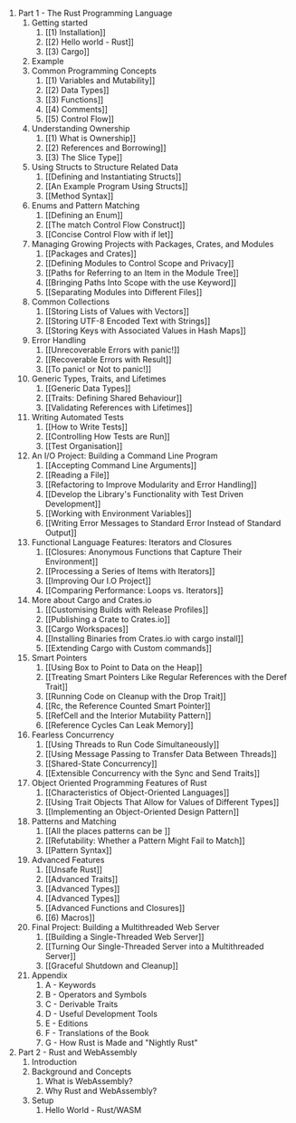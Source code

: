 1)  Part 1 - The Rust Programming Language
	1) Getting started
		1) [[1) Installation]]
		2) [[2) Hello world - Rust]]
		3) [[3) Cargo]]
	2) Example
	3) Common Programming Concepts
		1) [[1) Variables and Mutability]]
		2) [[2) Data Types]]
		3) [[3) Functions]]
		4) [[4) Comments]]
		5) [[5) Control Flow]]
	4) Understanding Ownership
		1) [[1) What is Ownership]]
		2) [[2) References and Borrowing]]
		3) [[3) The Slice Type]]
	5) Using Structs to Structure Related Data
		1) [[Defining and Instantiating Structs]]
		2) [[An Example Program Using Structs]]
		3) [[Method Syntax]]
	6) Enums and Pattern Matching
		1) [[Defining an Enum]]
		2) [[The match Control Flow Construct]]
		3) [[Concise Control Flow with if let]]
	7) Managing Growing Projects with Packages, Crates, and Modules
		1) [[Packages and Crates]]
		2) [[Defining Modules to Control Scope and Privacy]]
		3) [[Paths for Referring to an Item in the Module Tree]]
		4) [[Bringing Paths Into Scope with the use Keyword]]
		5) [[Separating Modules into Different Files]]
	8) Common Collections
		1) [[Storing Lists of Values with Vectors]]
		2) [[Storing UTF-8 Encoded Text with Strings]]
		3) [[Storing Keys with Associated Values in Hash Maps]]
	9) Error Handling
		1) [[Unrecoverable Errors with panic!]]
		2) [[Recoverable Errors with Result]]
		3) [[To panic! or Not to panic!]]
	10) Generic Types, Traits, and Lifetimes
		1) [[Generic Data Types]]
		2) [[Traits: Defining Shared Behaviour]]
		3) [[Validating References with Lifetimes]]
	11) Writing Automated Tests
		1) [[How to Write Tests]]
		2) [[Controlling How Tests are Run]]
		3) [[Test Organisation]]
	12) An I/O Project: Building a Command Line Program
		1) [[Accepting Command Line Arguments]]
		2) [[Reading a File]]
		3) [[Refactoring to Improve Modularity and Error Handling]]
		4) [[Develop the Library's Functionality with Test Driven Development]]
		5) [[Working with Environment Variables]]
		6) [[Writing Error Messages to Standard Error Instead of Standard Output]]
	13) Functional Language Features: Iterators and Closures
		1) [[Closures: Anonymous Functions that Capture Their Environment]]
		2) [[Processing a Series of Items with Iterators]]
		3) [[Improving Our I.O Project]]
		4) [[Comparing Performance: Loops vs. Iterators]]
	14) More about Cargo and Crates.io
		1) [[Customising Builds with Release Profiles]]
		2) [[Publishing a Crate to Crates.io]]
		3) [[Cargo Workspaces]]
		4) [[Installing Binaries from Crates.io with cargo install]]
		5) [[Extending Cargo with Custom commands]]
	15) Smart Pointers
		1) [[Using Box<T> to Point to Data on the Heap]]
		2) [[Treating Smart Pointers Like Regular References with the Deref Trait]]
		3) [[Running Code on Cleanup with the Drop Trait]]
		4) [[Rc<T>, the Reference Counted Smart Pointer]]
		5) [[RefCell<T> and the Interior Mutability Pattern]]
		6) [[Reference Cycles Can Leak Memory]]
	16) Fearless Concurrency
		1) [[Using Threads to Run Code Simultaneously]]
		2) [[Using Message Passing to Transfer Data Between Threads]]
		3) [[Shared-State Concurrency]]
		4) [[Extensible Concurrency with the Sync and Send Traits]]
	17) Object Oriented Programming Features of Rust
		1) [[Characteristics of Object-Oriented Languages]]
		2) [[Using Trait Objects That Allow for Values of Different Types]]
		3) [[Implementing an Object-Oriented Design Pattern]]
	18) Patterns and Matching
		1) [[All the places patterns can be ]]
		2) [[Refutability: Whether a Pattern Might Fail to Match]]
		3) [[Pattern Syntax]]
	19) Advanced Features
		1) [[Unsafe Rust]]
		2) [[Advanced Traits]]
		3) [[Advanced Types]]
		4) [[Advanced Types]]
		5) [[Advanced Functions and Closures]]
		6) [[6) Macros]]
	20) Final Project: Building a Multithreaded Web Server
		1) [[Building a Single-Threaded Web Server]]
		2) [[Turning Our Single-Threaded Server into a Multithreaded Server]]
		3) [[Graceful Shutdown and Cleanup]]
	21) Appendix
		1) A - Keywords
		2) B - Operators and Symbols
		3) C - Derivable Traits
		4) D - Useful Development Tools
		5) E - Editions
		6) F - Translations of the Book
		7) G - How Rust is Made and "Nightly Rust"
2) Part 2 - Rust and WebAssembly
	1) Introduction
	2) Background and Concepts
		1) What is WebAssembly?
		2) Why Rust and WebAssembly?
	3) Setup
		1) Hello World - Rust/WASM